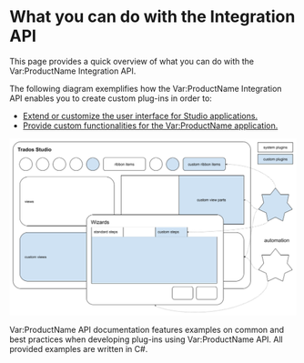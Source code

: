 What you can do with the Integration API
=====

This page provides a quick overview of what you can do with the Var:ProductName Integration API.

The following diagram exemplifies how the Var:ProductName Integration API enables you to create custom plug-ins in order to:

* [Extend or customize the user interface for Studio applications.](user_interface_integration.md)
* [Provide custom functionalities for the Var:ProductName application.](studio_automation.md)

![PluginTypes](images/PluginTypes.png)

Var:ProductName API documentation features examples on common and best practices when developing plug-ins using Var:ProductName API. All provided examples are written in C#.
